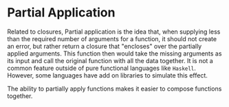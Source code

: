 ---
---
# Partial Application
Related to closures, Partial application is the idea that, when supplying less than the required number of arguments for a function, it should not create an error, but rather return a closure that "encloses" over the partially applied arguments. This function then would take the missing arguments as its input and call the original function with all the data together. It is not a common feature outside of pure functional languages like `Haskell`. However, some languages have add on libraries to simulate this effect.

The ability to partially apply functions makes it easier to compose functions together.